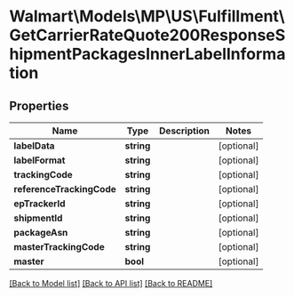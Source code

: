 # Walmart\Models\MP\US\Fulfillment\GetCarrierRateQuote200ResponseShipmentPackagesInnerLabelInformation

## Properties

Name | Type | Description | Notes
------------ | ------------- | ------------- | -------------
**labelData** | **string** |  | [optional]
**labelFormat** | **string** |  | [optional]
**trackingCode** | **string** |  | [optional]
**referenceTrackingCode** | **string** |  | [optional]
**epTrackerId** | **string** |  | [optional]
**shipmentId** | **string** |  | [optional]
**packageAsn** | **string** |  | [optional]
**masterTrackingCode** | **string** |  | [optional]
**master** | **bool** |  | [optional]


[[Back to Model list]](./) [[Back to API list]](../../../../../README.md#supported-apis) [[Back to README]](../../../../../README.md)
